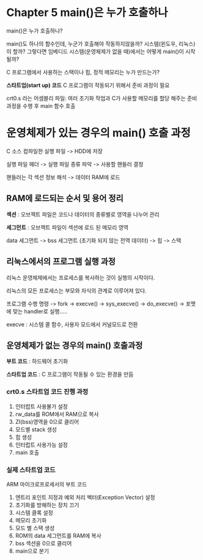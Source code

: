 # Chapter 5 main()은 누가 호출하나
main()은 누가 호출하나?

main()도 하나의 함수인데, 누군가 호출해야 작동하지않을까? 시스템(윈도우, 리눅스)이 할까? 
그렇다면 임베디드 시스템(운영체제가 없을 때)에서는 어떻게 main()이 시작될까?

C 프로그램에서 사용하는 스택이나 힙, 정적 메모리는 누가 만드는가?

**스타트업(start up) 코드**
C 프로그램이 작동되기 위해서 준비 과정이 필요

crt0.s 라는 어셈블리 파일: 여러 초기화 작업과 C가 사용할 메모리를 할당 해주는 준비 과정을 수행 후 main 함수 호출

# 운영체제가 있는 경우의 main() 호출 과정
C 소스 컴파일한 실행 파일 -> HDD에 저장

실행 파일 헤더 -> 실행 파일 종류 파악 -> 사용할 핸들러 결정

핸들러는 각 섹션 정보 해석 -> 데이터 RAM에 로드

## RAM에 로드되는 순서 및 용어 정리
**섹션** : 오브젝트 파일은 코드나 데이터의 종류별로 영역을 나누어 관리

**세그먼트** : 오브젝트 파일이 섹션에 로드 된 메모리 영역

data 세그먼트 -> bss 세그먼트 (초기화 되지 않는 전역 데이터) -> 힙 -> 스택 

## 리눅스에서의 프로그램 실행 과정
리눅스 운영체제에서는 프로세스를 복사하는 것이 실행의 시작이다.

리눅스의 모든 프로세스는 부모와 자식의 관계로 이루어져 있다.

프로그램 수행 명령 -> fork -> execve() -> sys_execve() -> do_execve() -> 포멧에 맞는 handler로 실행.....

execve : 시스템 콜 함수, 사용자 모드에서 커널모드로 전환 

## 운영체제가 없는 경우의 main() 호출과정
**부트 코드** : 하드웨어 초기화 

**스타트업 코드** : C 프로그램이 작동될 수 있는 환경을 만듬

### crt0.s 스타트업 코드 진행 과정
1. 인터럽트 사용불가 설정
2. rw_data를 ROM에서 RAM으로 복사
3. ZI(bss)영역을 0으로 클리어
4. 모드별 stack 생성
5. 힙 생성
6. 인터럽트 사용가능 설정
7. main 호출

### 실제 스타트업 코드 
ARM 마이크로프로세서의 부트 코드

1. 엔트리 포인트 지정과 예외 처리 벡터(Exception Vector) 설정
2. 초기화를 방해하는 장치 끄기
3. 시스템 클록 설정
4. 메모리 초기화
5. 모드 별 스택 생성
6. ROM의 data 세그먼트를 RAM에 복사
7. bss 섹션을 0으로 클리어
8. main으로 분기 
